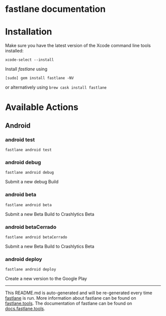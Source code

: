 fastlane documentation
================
# Installation

Make sure you have the latest version of the Xcode command line tools installed:

```
xcode-select --install
```

Install _fastlane_ using
```
[sudo] gem install fastlane -NV
```
or alternatively using `brew cask install fastlane`

# Available Actions
## Android
### android test
```
fastlane android test
```

### android debug
```
fastlane android debug
```
Submit a new debug Build
### android beta
```
fastlane android beta
```
Submit a new Beta Build to Crashlytics Beta
### android betaCerrado
```
fastlane android betaCerrado
```
Submit a new Beta Build to Crashlytics Beta
### android deploy
```
fastlane android deploy
```
Create a new version to the Google Play

----

This README.md is auto-generated and will be re-generated every time [fastlane](https://fastlane.tools) is run.
More information about fastlane can be found on [fastlane.tools](https://fastlane.tools).
The documentation of fastlane can be found on [docs.fastlane.tools](https://docs.fastlane.tools).
